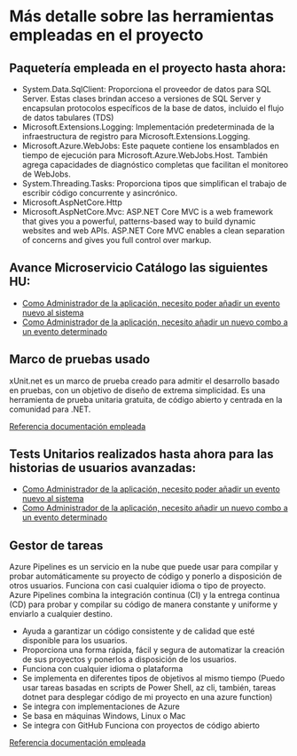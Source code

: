 # Más detalle sobre las herramientas empleadas en el proyecto

## Paquetería empleada en el proyecto hasta ahora:

- System.Data.SqlClient: Proporciona el proveedor de datos para SQL Server. Estas clases brindan acceso a versiones de SQL Server y encapsulan protocolos específicos de la base de datos, incluido el flujo de datos tabulares (TDS)
- Microsoft.Extensions.Logging: Implementación predeterminada de la infraestructura de registro para Microsoft.Extensions.Logging.
- Microsoft.Azure.WebJobs: Este paquete contiene los ensamblados en tiempo de ejecución para Microsoft.Azure.WebJobs.Host. También agrega capacidades de diagnóstico completas que facilitan el monitoreo de WebJobs.
- System.Threading.Tasks: Proporciona tipos que simplifican el trabajo de escribir código concurrente y asincrónico.
- Microsoft.AspNetCore.Http
- Microsoft.AspNetCore.Mvc: ASP.NET Core MVC is a web framework that gives you a powerful, patterns-based way to build dynamic websites and web APIs. ASP.NET Core MVC enables a clean separation of concerns and gives you full control over markup.

## Avance Microservicio Catálogo las siguientes HU:

- [Como Administrador de la aplicación, necesito poder añadir un evento nuevo al sistema](https://github.com/ccvaillant1992/CC-20-21-Proyecto/blob/master/UniTradicional/Functions/Catalogo.cs)
- [Como Administrador de la aplicación, necesito añadir un nuevo combo a un evento determinado](https://github.com/ccvaillant1992/CC-20-21-Proyecto/blob/master/UniTradicional/Functions/Catalogo.cs)

## Marco de pruebas usado
xUnit.net  es un marco de prueba creado para admitir el desarrollo basado en pruebas, con un objetivo de diseño de extrema simplicidad. Es una herramienta de prueba unitaria gratuita, de código abierto y centrada en la comunidad para .NET.

[Referencia documentación empleada](https://xunit.net/)

## Tests Unitarios realizados hasta ahora para las historias de usuarios avanzadas:

- [Como Administrador de la aplicación, necesito poder añadir un evento nuevo al sistema](https://github.com/ccvaillant1992/CC-20-21-Proyecto/blob/master/UniTradicional/Functions.Test/UnitTest1.cs)
- [Como Administrador de la aplicación, necesito añadir un nuevo combo a un evento determinado](https://github.com/ccvaillant1992/CC-20-21-Proyecto/blob/master/UniTradicional/Functions.Test/UnitTest1.cs)

## Gestor de tareas
Azure Pipelines es un servicio en la nube que puede usar para compilar y probar automáticamente su proyecto de código y ponerlo a disposición de otros usuarios. Funciona con casi cualquier idioma o tipo de proyecto. Azure Pipelines combina la integración continua (CI) y la entrega continua (CD) para probar y compilar su código de manera constante y uniforme y enviarlo a cualquier destino.
- Ayuda a garantizar un código consistente y de calidad que esté disponible para los usuarios.
- Proporciona una forma rápida, fácil y segura de automatizar la creación de sus proyectos y ponerlos a disposición de los usuarios.
- Funciona con cualquier idioma o plataforma
- Se implementa en diferentes tipos de objetivos al mismo tiempo (Puedo usar tareas basadas en scripts de Power Shell, az cli, también, tareas dotnet para desplegar código de mi proyecto en una azure function)
- Se integra con implementaciones de Azure 
- Se basa en máquinas Windows, Linux o Mac 
- Se integra con GitHub Funciona con proyectos de código abierto

[Referencia documentación empleada](https://docs.microsoft.com/en-us/azure/devops/pipelines/?view=azure-devops)
 



